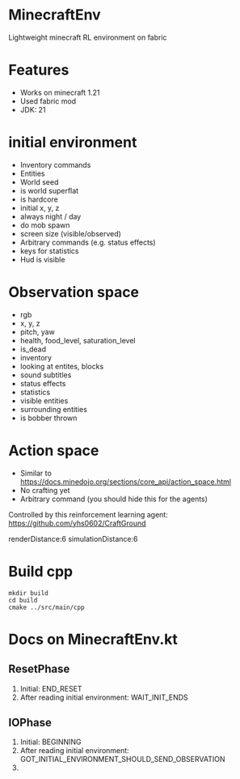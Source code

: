 # MinecraftEnv

Lightweight minecraft RL environment on fabric

# Features

- Works on minecraft 1.21
- Used fabric mod
- JDK: 21

# initial environment
- Inventory commands
- Entities
- World seed
- is world superflat
- is hardcore
- initial x, y, z
- always night / day
- do mob spawn
- screen size (visible/observed)
- Arbitrary commands (e.g. status effects)
- keys for statistics
- Hud is visible

# Observation space

- rgb
- x, y, z
- pitch, yaw
- health, food_level, saturation_level
- is_dead
- inventory
- looking at entites, blocks
- sound subtitles
- status effects
- statistics
- visible entities
- surrounding entities
- is bobber thrown

# Action space

- Similar to https://docs.minedojo.org/sections/core_api/action_space.html
- No crafting yet
- Arbitrary command (you should hide this for the agents)

Controlled by this reinforcement learning agent: https://github.com/yhs0602/CraftGround

renderDistance:6
simulationDistance:6


# Build cpp
```
mkdir build
cd build
cmake ../src/main/cpp
```

# Docs on MinecraftEnv.kt
## ResetPhase
1. Initial: END_RESET
2. After reading initial environment: WAIT_INIT_ENDS

## IOPhase
1. Initial: BEGINNING
2. After reading initial environment: GOT_INITIAL_ENVIRONMENT_SHOULD_SEND_OBSERVATION
3. 